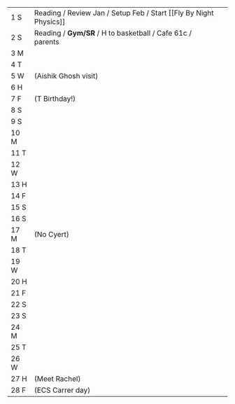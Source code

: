 |      |                                                                   |     |
| ---- | ----------------------------------------------------------------- | --- |
| 1  S | Reading / Review Jan / Setup Feb / Start [[Fly By Night Physics]] |     |
| 2  S | Reading / **Gym/SR** / H to basketball / Cafe 61c / parents       |     |
| 3  M |                                                                   |     |
| 4  T |                                                                   |     |
| 5  W | (Aishik Ghosh visit)                                              |     |
| 6  H |                                                                   |     |
| 7  F | (T Birthday!)                                                     |     |
| 8  S |                                                                   |     |
| 9  S |                                                                   |     |
| 10 M |                                                                   |     |
| 11 T |                                                                   |     |
| 12 W |                                                                   |     |
| 13 H |                                                                   |     |
| 14 F |                                                                   |     |
| 15 S |                                                                   |     |
| 16 S |                                                                   |     |
| 17 M | (No Cyert)                                                        |     |
| 18 T |                                                                   |     |
| 19 W |                                                                   |     |
| 20 H |                                                                   |     |
| 21 F |                                                                   |     |
| 22 S |                                                                   |     |
| 23 S |                                                                   |     |
| 24 M |                                                                   |     |
| 25 T |                                                                   |     |
| 26 W |                                                                   |     |
| 27 H | (Meet Rachel)                                                     |     |
| 28 F | (ECS Carrer day)                                                  |     |




